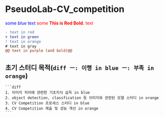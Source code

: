 # PseudoLab-CV_competition

<span style="color:blue">some *blue* text</span>
<span style="color:red">some **This is Red Bold.** text</span>

```diff
- text in red
+ text in green
! text in orange
# text in gray
@@ text in purple (and bold)@@
```

## 초기 스터디 목적(```diff ㅡ: 이행 in blue ㅡ: 부족 in orange```)
	```diff
	1. 이미지 처리에 관련한 기초지식 습득 in blue
	2. object detection, classfication 등 이미지와 관련된 모델 스터디 in orange
	3. CV Competition 프로세스 스터디 in blue
	4. CV Competition 제출 및 성능 개선 in orange
	```
